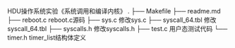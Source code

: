 HDU操作系统实验《系统调用和编译内核》
.
├── Makefile 
├── readme.md
├── reboot.c        reboot.c源码
├── sys.c           修改sys.c
├── syscall_64.tbl  修改syscall_64.tbl
├── syscalls.h      修改syscalls.h 
├── test.c          用户态测试代码
└── timer.h         timer_list结构体定义